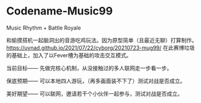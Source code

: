 # Codename-Music99
Music Rhythm + Battle Royale

和偷摸搭机一起脑洞出的音游吃鸡玩法。因为原型简单（且最近无聊）打算制作。
<br/>
https://uynad.github.io/2021/07/22/cyborg/20210723-mug99/
在此赛博垃圾的基础上，加入了以Fever槽为基础的攻击交互模式。

当前目标——
先做完核心机制，从没接触过的多人联网走一步看一步。

保底预期——
可以本地四人游玩，（再多画面装不下了）测试对战是否成立。

美好期望——
可以联网，邀请若干个小伙伴一起参与，测试对战是否成立。
